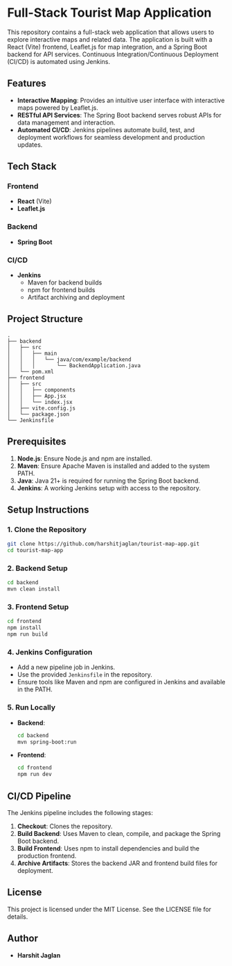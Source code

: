 # Full-Stack Tourist Map Application

This repository contains a full-stack web application that allows users to explore interactive maps and related data. The application is built with a React (Vite) frontend, Leaflet.js for map integration, and a Spring Boot backend for API services. Continuous Integration/Continuous Deployment (CI/CD) is automated using Jenkins.

## Features

- **Interactive Mapping**: Provides an intuitive user interface with interactive maps powered by Leaflet.js.
- **RESTful API Services**: The Spring Boot backend serves robust APIs for data management and interaction.
- **Automated CI/CD**: Jenkins pipelines automate build, test, and deployment workflows for seamless development and production updates.

## Tech Stack

### Frontend
- **React** (Vite)
- **Leaflet.js**

### Backend
- **Spring Boot**

### CI/CD
- **Jenkins**
  - Maven for backend builds
  - npm for frontend builds
  - Artifact archiving and deployment

## Project Structure

```
.
├── backend
│   ├── src
│   │   ├── main
│   │   │   └── java/com/example/backend
│   │   │       └── BackendApplication.java
│   └── pom.xml
├── frontend
│   ├── src
│   │   ├── components
│   │   ├── App.jsx
│   │   └── index.jsx
│   ├── vite.config.js
│   └── package.json
└── Jenkinsfile
```

## Prerequisites

1. **Node.js**: Ensure Node.js and npm are installed.
2. **Maven**: Ensure Apache Maven is installed and added to the system PATH.
3. **Java**: Java 21+ is required for running the Spring Boot backend.
4. **Jenkins**: A working Jenkins setup with access to the repository.

## Setup Instructions

### 1. Clone the Repository

```bash
git clone https://github.com/harshitjaglan/tourist-map-app.git
cd tourist-map-app
```

### 2. Backend Setup

```bash
cd backend
mvn clean install
```

### 3. Frontend Setup

```bash
cd frontend
npm install
npm run build
```

### 4. Jenkins Configuration

- Add a new pipeline job in Jenkins.
- Use the provided `Jenkinsfile` in the repository.
- Ensure tools like Maven and npm are configured in Jenkins and available in the PATH.

### 5. Run Locally

- **Backend**:
  ```bash
  cd backend
  mvn spring-boot:run
  ```
- **Frontend**:
  ```bash
  cd frontend
  npm run dev
  ```

## CI/CD Pipeline

The Jenkins pipeline includes the following stages:

1. **Checkout**: Clones the repository.
2. **Build Backend**: Uses Maven to clean, compile, and package the Spring Boot backend.
3. **Build Frontend**: Uses npm to install dependencies and build the production frontend.
4. **Archive Artifacts**: Stores the backend JAR and frontend build files for deployment.

## License

This project is licensed under the MIT License. See the LICENSE file for details.

## Author

- **Harshit Jaglan**

